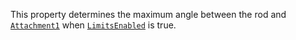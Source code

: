 This property determines the maximum angle between the rod and
[`Attachment1`](https://create.roblox.com/docs/reference/engine/classes/Constraint#Attachment1) when
[`LimitsEnabled`](https://create.roblox.com/docs/reference/engine/classes/RodConstraint#LimitsEnabled) is true.